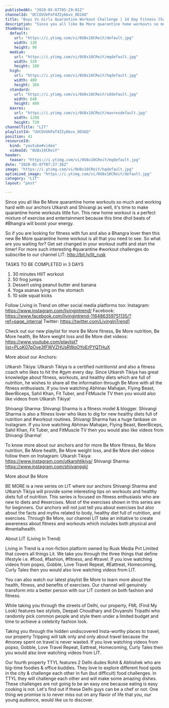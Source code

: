 ```yaml
---
publishedAt: "2020-05-07T05:29:01Z"
channelId: "UCCOVUkPaT4ZIy6bvx_OO16Q"
title: "Boys Vs Girls Quarantine Workout Challenge | 14 Day Fitness Challenge | Day 13-15"
description: "Since you all like Be More quarantine home workouts so much and working hard with our anchors Utkarsh and Shivangi as well, it's time to make quarantine home workouts little fun. This new home workout is a perfect mixture of exercise and entertainment because this time dhol beats of #Bhangra will boost your energy.\n\nSo if you are looking for fitness with fun and also a Bhangra lover then this new Be More quarantine home workout is all that you need to see. So what are you waiting for? Get set changed in your workout outfit and start the timer! For more such interesting #quarantine #workout challenges do subscribe to our channel LIT: http://bit.ly/lit_rusk \n\nTASKS TO BE COMPLETED in 3 DAYS\n1. 30 minutes HIIT workout\n2. 50 frog jumps\n3. Dessert using peanut butter and banana\n4. Yoga asanas lying on the stomach\n5. 10 side squat kicks\n\nFollow Living in Trend on other social media platforms too:\nInstagram: https://www.instagram.com/livingintrend/\nFacebook: https://www.facebook.com/livingintrend-116486359751135/?ref=page_internal\nTwitter: https://twitter.com/LivingInTrend1\n\nCheck out our new playlist for more Be More fitness, Be More nutrition, Be More health, Be More weight loss and Be More diet videos: https://www.youtube.com/playlist?list=PLoK07pOye3fFWVZHUsRWoOYoErPYQTHuX\n\nMore about our Anchors:\n\nUtkarsh Tikiya:\nUtkarsh Tikiya is a certified nutritionist and also a fitness coach who likes to hit the #gym every day. Since Utkarsh Tikiya has great knowledge about fitness, workouts, and healthy diets which are full of nutrition, he wishes to share all the information through Be More with all the fitness enthusiasts. If you love watching Abhinav Mahajan, Flying Beast, BeerBiceps, Sahil Khan, Fit Tuber, and FitMuscle TV then you would also like videos from Utkarsh Tikiya!\n\nShivangi Sharma:\nShivangi Sharma is a fitness model & blogger. Shivangi Sharma is also a fitness lover who likes to dig for new healthy diets full of nutrition and #workout routines. Shivangi Sharma has a huge fanbase on Instagram. If you love watching Abhinav Mahajan, Flying Beast, BeerBiceps, Sahil Khan, Fit Tuber, and FitMuscle TV then you would also like videos from Shivangi Sharma!\n\nTo know more about our anchors and for more Be More fitness, Be More nutrition, Be More health, Be More weight loss, and Be More diet videos follow them on Instagram:\nUtkarsh Tikiya: https://www.instagram.com/utkarshtikiya/ \nShivangi Sharma: https://www.instagram.com/shiivanggii/\n\nMore about Be More\n\nBE MORE is a new series on LIT where our anchors Shivangi Sharma and Utkarsh Tikiya will provide some interesting tips on workouts and healthy diets full of nutrition. This series is focused on fitness enthusiasts who are new to diets and #exercises. Most of the exercises shown in this series are for beginners. Our anchors will not just tell you about exercises but also about the facts and myths related to body, healthy diet full of nutrition, and exercises. Through Be More, our channel LIT take an initiative to create awareness about fitness and workouts which includes both physical and #mentalhealth. \n\nAbout LIT (Living In Trend)\n\nLiving in Trend is a non-fiction platform owned by Rusk Media Pvt Limited that covers all things Lit. We take you through the three things that define lifestyle i.e. #food, #fashion, #fitness, and #travel. If you love watching videos from popxo, Gobble, Love Travel Repeat, #Eattreat, Homecoming, Curly Tales then you would also love watching videos from LIT. \n\nYou can also watch our latest playlist Be More to learn more about the health, fitness, and benefits of exercises. Our channel will genuinely transform into a better person with our LIT content on both fashion and fitness.\n\nWhile taking you through the streets of Delhi, our property, FML (Find My Look) features two stylists, Deepali Choudhary and Divyanshi Tripathi who randomly pick common people and style them under a limited budget and time to achieve a celebrity fashion look.\n\nTaking you through the hidden undiscovered Insta-worthy places to travel, our property Tripping will talk only and only about travel because the #money spent on travel is never wasted. If you love watching videos from popxo, Gobble, Love Travel Repeat, Eattreat, Homecoming, Curly Tales then you would also love watching videos from LIT. \n\nOur fourth property TTYL features 2 Delhi dudes Rohit & Abhishek who are big-time foodies & office buddies. They love to explore different food spots in the city & challenge each other in fun (but difficult) food challenges. In TTYL they will challenge each other and will make some amazing dishes. These challenges are not going to be an easy one because eating is easy cooking is not. Let's find out if these Delhi guys can be a chef or not. One thing we promise is to never miss out on any flavor of life that you, our young audience, would like us to discover."
thumbnails:
  default:
    url: "https://i.ytimg.com/vi/0U8x10CReiY/default.jpg"
    width: 120
    height: 90
  medium:
    url: "https://i.ytimg.com/vi/0U8x10CReiY/mqdefault.jpg"
    width: 320
    height: 180
  high:
    url: "https://i.ytimg.com/vi/0U8x10CReiY/hqdefault.jpg"
    width: 480
    height: 360
  standard:
    url: "https://i.ytimg.com/vi/0U8x10CReiY/sddefault.jpg"
    width: 640
    height: 480
  maxres:
    url: "https://i.ytimg.com/vi/0U8x10CReiY/maxresdefault.jpg"
    width: 1280
    height: 720
channelTitle: "LIT"
playlistId: "UUCOVUkPaT4ZIy6bvx_OO16Q"
position: 41
resourceId:
  kind: "youtube#video"
  videoId: "0U8x10CReiY"
header:
  teaser: "https://i.ytimg.com/vi/0U8x10CReiY/mqdefault.jpg"
date: "2020-05-07T07:27:36Z"
image: "https://i.ytimg.com/vi/0U8x10CReiY/hqdefault.jpg"
optimized_image: "https://i.ytimg.com/vi/0U8x10CReiY/default.jpg"
category: "LIT"
layout: "post"

---
```

Since you all like Be More quarantine home workouts so much and working hard with our anchors Utkarsh and Shivangi as well, it's time to make quarantine home workouts little fun. This new home workout is a perfect mixture of exercise and entertainment because this time dhol beats of #Bhangra will boost your energy.

So if you are looking for fitness with fun and also a Bhangra lover then this new Be More quarantine home workout is all that you need to see. So what are you waiting for? Get set changed in your workout outfit and start the timer! For more such interesting #quarantine #workout challenges do subscribe to our channel LIT: http://bit.ly/lit_rusk 

TASKS TO BE COMPLETED in 3 DAYS
1. 30 minutes HIIT workout
2. 50 frog jumps
3. Dessert using peanut butter and banana
4. Yoga asanas lying on the stomach
5. 10 side squat kicks

Follow Living in Trend on other social media platforms too:
Instagram: https://www.instagram.com/livingintrend/
Facebook: https://www.facebook.com/livingintrend-116486359751135/?ref=page_internal
Twitter: https://twitter.com/LivingInTrend1

Check out our new playlist for more Be More fitness, Be More nutrition, Be More health, Be More weight loss and Be More diet videos: https://www.youtube.com/playlist?list=PLoK07pOye3fFWVZHUsRWoOYoErPYQTHuX

More about our Anchors:

Utkarsh Tikiya:
Utkarsh Tikiya is a certified nutritionist and also a fitness coach who likes to hit the #gym every day. Since Utkarsh Tikiya has great knowledge about fitness, workouts, and healthy diets which are full of nutrition, he wishes to share all the information through Be More with all the fitness enthusiasts. If you love watching Abhinav Mahajan, Flying Beast, BeerBiceps, Sahil Khan, Fit Tuber, and FitMuscle TV then you would also like videos from Utkarsh Tikiya!

Shivangi Sharma:
Shivangi Sharma is a fitness model & blogger. Shivangi Sharma is also a fitness lover who likes to dig for new healthy diets full of nutrition and #workout routines. Shivangi Sharma has a huge fanbase on Instagram. If you love watching Abhinav Mahajan, Flying Beast, BeerBiceps, Sahil Khan, Fit Tuber, and FitMuscle TV then you would also like videos from Shivangi Sharma!

To know more about our anchors and for more Be More fitness, Be More nutrition, Be More health, Be More weight loss, and Be More diet videos follow them on Instagram:
Utkarsh Tikiya: https://www.instagram.com/utkarshtikiya/ 
Shivangi Sharma: https://www.instagram.com/shiivanggii/

More about Be More

BE MORE is a new series on LIT where our anchors Shivangi Sharma and Utkarsh Tikiya will provide some interesting tips on workouts and healthy diets full of nutrition. This series is focused on fitness enthusiasts who are new to diets and #exercises. Most of the exercises shown in this series are for beginners. Our anchors will not just tell you about exercises but also about the facts and myths related to body, healthy diet full of nutrition, and exercises. Through Be More, our channel LIT take an initiative to create awareness about fitness and workouts which includes both physical and #mentalhealth. 

About LIT (Living In Trend)

Living in Trend is a non-fiction platform owned by Rusk Media Pvt Limited that covers all things Lit. We take you through the three things that define lifestyle i.e. #food, #fashion, #fitness, and #travel. If you love watching videos from popxo, Gobble, Love Travel Repeat, #Eattreat, Homecoming, Curly Tales then you would also love watching videos from LIT. 

You can also watch our latest playlist Be More to learn more about the health, fitness, and benefits of exercises. Our channel will genuinely transform into a better person with our LIT content on both fashion and fitness.

While taking you through the streets of Delhi, our property, FML (Find My Look) features two stylists, Deepali Choudhary and Divyanshi Tripathi who randomly pick common people and style them under a limited budget and time to achieve a celebrity fashion look.

Taking you through the hidden undiscovered Insta-worthy places to travel, our property Tripping will talk only and only about travel because the #money spent on travel is never wasted. If you love watching videos from popxo, Gobble, Love Travel Repeat, Eattreat, Homecoming, Curly Tales then you would also love watching videos from LIT. 

Our fourth property TTYL features 2 Delhi dudes Rohit & Abhishek who are big-time foodies & office buddies. They love to explore different food spots in the city & challenge each other in fun (but difficult) food challenges. In TTYL they will challenge each other and will make some amazing dishes. These challenges are not going to be an easy one because eating is easy cooking is not. Let's find out if these Delhi guys can be a chef or not. One thing we promise is to never miss out on any flavor of life that you, our young audience, would like us to discover.